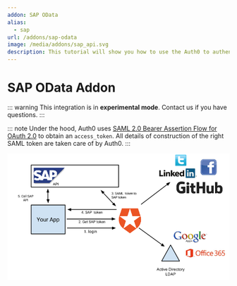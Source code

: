 ```yaml
---
addon: SAP OData
alias:
  - sap
url: /addons/sap-odata
image: /media/addons/sap_api.svg
description: This tutorial will show you how to use the Auth0 to authenticate and authorize your SAP OData services.
---
```


# SAP OData Addon

::: warning
This integration is in <strong>experimental mode</strong>. Contact us if you have questions.
:::

::: note
  Under the hood, Auth0 uses <a href="http://help.sap.com/saphelp_nw74/helpdata/en/12/41087770d9441682e3e02958997846/content.htm">SAML 2.0 Bearer Assertion Flow for OAuth 2.0</a> to obtain an <code>access_token</code>. All details of construction of the right SAML token are taken care of by Auth0.
:::

![](/media/articles/server-apis/sap-data-flow.png)
